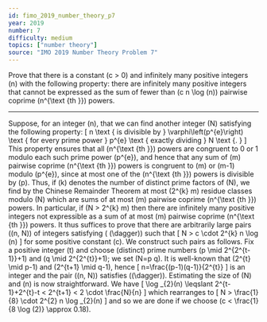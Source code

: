 ```yaml
---
id: fimo_2019_number_theory_p7
year: 2019
number: 7
difficulty: medium
topics: ["number theory"]
source: "IMO 2019 Number Theory Problem 7"
---
```


Prove that there is a constant \(c > 0\) and infinitely many positive integers \(n\) with the following property: there are infinitely many positive integers that cannot be expressed as the sum of fewer than \(c n \log (n)\) pairwise coprime \(n^{\text {th }}\) powers.

---
Suppose, for an integer \(n\), that we can find another integer \(N\) satisfying the following property:
\[
n \text { is divisible by } \varphi\left(p^{e}\right) \text { for every prime power } p^{e} \text { exactly dividing } N \text {. }
\]
This property ensures that all \(n^{\text {th }}\) powers are congruent to 0 or 1 modulo each such prime power \(p^{e}\), and hence that any sum of \(m\) pairwise coprime \(n^{\text {th }}\) powers is congruent to \(m\) or \(m-1\) modulo \(p^{e}\), since at most one of the \(n^{\text {th }}\) powers is divisible by \(p\). Thus, if \(k\) denotes the number of distinct prime factors of \(N\), we find by the Chinese Remainder Theorem at most \(2^{k} m\) residue classes modulo \(N\) which are sums of at most \(m\) pairwise coprime \(n^{\text {th }}\) powers. In particular, if \(N > 2^{k} m\) then there are infinitely many positive integers not expressible as a sum of at most \(m\) pairwise coprime \(n^{\text {th }}\) powers.
It thus suffices to prove that there are arbitrarily large pairs \((n, N)\) of integers satisfying ( \(\dagger)\) such that
\[
N > c \cdot 2^{k} n \log (n)
\]
for some positive constant \(c\).
We construct such pairs as follows. Fix a positive integer \(t\) and choose (distinct) prime numbers \(p \mid 2^{2^{t-1}}+1\) and \(q \mid 2^{2^{t}}+1\); we set \(N=p q\). It is well-known that \(2^{t} \mid p-1\) and \(2^{t+1} \mid q-1\), hence
\[
n=\frac{(p-1)(q-1)}{2^{t}}
\]
is an integer and the pair \((n, N)\) satisfies \((\dagger)\).
Estimating the size of \(N\) and \(n\) is now straightforward. We have
\[
\log _{2}(n) \leqslant 2^{t-1}+2^{t}-t < 2^{t+1} < 2 \cdot \frac{N}{n}
\]
which rearranges to
\[
N > \frac{1}{8} \cdot 2^{2} n \log _{2}(n)
\]
and so we are done if we choose \(c < \frac{1}{8 \log (2)} \approx 0.18\).
